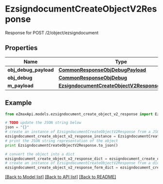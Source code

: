 # EzsigndocumentCreateObjectV2Response

Response for POST /2/object/ezsigndocument

## Properties

Name | Type | Description | Notes
------------ | ------------- | ------------- | -------------
**obj_debug_payload** | [**CommonResponseObjDebugPayload**](CommonResponseObjDebugPayload.md) |  | 
**obj_debug** | [**CommonResponseObjDebug**](CommonResponseObjDebug.md) |  | [optional] 
**m_payload** | [**EzsigndocumentCreateObjectV2ResponseMPayload**](EzsigndocumentCreateObjectV2ResponseMPayload.md) |  | 

## Example

```python
from eZmaxApi.models.ezsigndocument_create_object_v2_response import EzsigndocumentCreateObjectV2Response

# TODO update the JSON string below
json = "{}"
# create an instance of EzsigndocumentCreateObjectV2Response from a JSON string
ezsigndocument_create_object_v2_response_instance = EzsigndocumentCreateObjectV2Response.from_json(json)
# print the JSON string representation of the object
print EzsigndocumentCreateObjectV2Response.to_json()

# convert the object into a dict
ezsigndocument_create_object_v2_response_dict = ezsigndocument_create_object_v2_response_instance.to_dict()
# create an instance of EzsigndocumentCreateObjectV2Response from a dict
ezsigndocument_create_object_v2_response_form_dict = ezsigndocument_create_object_v2_response.from_dict(ezsigndocument_create_object_v2_response_dict)
```
[[Back to Model list]](../README.md#documentation-for-models) [[Back to API list]](../README.md#documentation-for-api-endpoints) [[Back to README]](../README.md)


